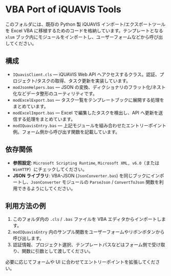 # VBA Port of iQUAVIS Tools

このフォルダには、既存の Python 製 iQUAVIS インポート/エクスポートツールを Excel VBA に移植するためのコードを格納しています。テンプレートとなる `xlsm` ブック内にモジュールをインポートし、ユーザーフォームなどから呼び出してください。

## 構成

- `IQuavisClient.cls` — iQUAVIS Web API へアクセスするクラス。認証、プロジェクト/タスクの取得、タスク更新を実装しています。
- `modJsonHelpers.bas` — JSON の変換、ディクショナリのフラット化/ネスト化などデータ整形のユーティリティです。
- `modExcelExport.bas` — タスク一覧をテンプレートブックに展開する処理をまとめています。
- `modExcelImport.bas` — Excel で編集したタスクを検出し、API へ更新を送信する処理をまとめています。
- `modIQuavisEntry.bas` — 上記モジュールを組み合わせたエントリーポイント例。フォーム側から呼び出す関数を記載しています。

## 依存関係

- **参照設定**: `Microsoft Scripting Runtime`, `Microsoft XML, v6.0`（または `WinHTTP`）にチェックしてください。
- **JSON ライブラリ**: VBA-JSON (`JsonConverter.bas`) を同じブックにインポートし、`JsonConverter` モジュールの `ParseJson` / `ConvertToJson` 関数を利用できるようにしてください。

## 利用方法の例

1. このフォルダ内の `.cls` / `.bas` ファイルを VBA エディタからインポートします。
2. `modIQuavisEntry` 内のサンプル関数をユーザーフォームやリボンボタンから呼び出します。
3. 認証情報、プロジェクト選択、テンプレートパスなどはフォーム側で受け取り、関数に引数として渡してください。

必要に応じてフォームや UI に合わせてエントリーポイントを拡張してください。
